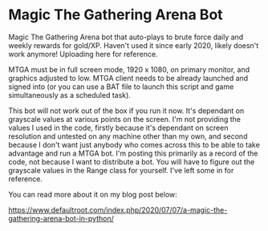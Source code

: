 # Magic The Gathering Arena Bot
Magic The Gathering Arena bot that auto-plays to brute force daily and weekly rewards for gold/XP. Haven't used it since early 2020, likely doesn't work anymore! Uploading here for reference. 

MTGA must be in full screen mode, 1920 x 1080, on primary monitor, and graphics adjusted to low. MTGA client needs to
be already launched and signed into (or you can use a BAT file to launch this script and game simultaneously as a
scheduled task).

This bot will not work out of the box if you run it now. It's dependant on grayscale values at various points on
the screen. I'm not providing the values I used in the code, firstly because it's dependant on screen resolution and
untested on any machine other than my own, and second because I don't want just anybody who comes across this to be
able to take advantage and run a MTGA bot. I'm posting this primarily as a record of the code, not because I want to
distribute a bot. You will have to figure out the grayscale values in the Range class for yourself. I've left some
in for reference.

You can read more about it on my blog post below:

https://www.defaultroot.com/index.php/2020/07/07/a-magic-the-gathering-arena-bot-in-python/
